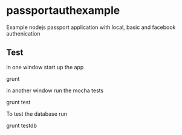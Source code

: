 passportauthexample
===================

Example nodejs passport application with local, basic and facebook authenication

Test
----

in one window start up the app

grunt

in another window run the mocha tests

grunt test


To test the database run

grunt testdb


